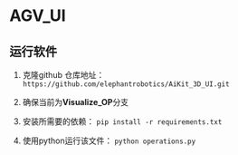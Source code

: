 # AGV_UI

## 运行软件

1. 克隆github 仓库地址：` https://github.com/elephantrobotics/AiKit_3D_UI.git`
2. 确保当前为**Visualize_OP**分支
3. 安装所需要的依赖：
`
pip install -r requirements.txt 
`

3. 使用python运行该文件：
`
python operations.py  
`
